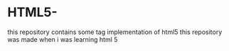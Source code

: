 # HTML5-
this repository contains some tag implementation of html5 this repository was made when i was learning html 5
